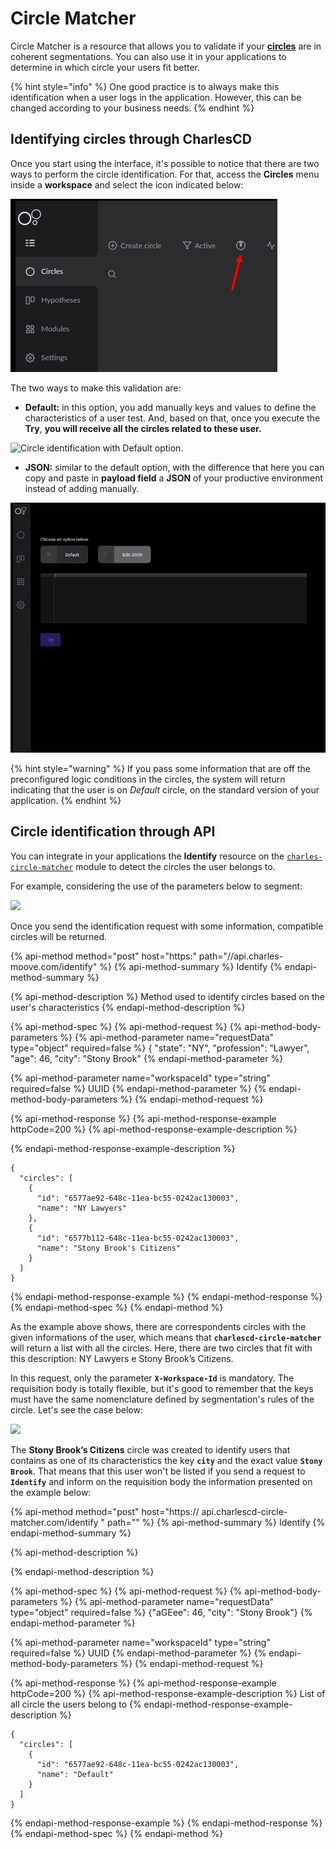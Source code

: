 # Circle Matcher

Circle Matcher is a resource that allows you to validate if your [**circles**](https://docs.charlescd.io/reference/circles) are in coherent segmentations. You can also use it in your applications to determine in which circle your users fit better.

{% hint style="info" %}
One good practice is to always make this identification when a user logs in the application. However, this can be changed according to your business needs.
{% endhint %}

## Identifying circles through CharlesCD

Once you start using the interface, it's possible to notice that there are two ways to perform the circle identification. For that, access the **Circles** menu inside a **workspace** and select the icon indicated below:

![Identifica&#xE7;&#xE3;o do &#xED;cone do Circle Matcher](../.gitbook/assets/chrome-capture%20%282%29.jpg)

The two ways to make this validation are:

* **Default:** in this option, you add manually keys and values to define the characteristics of a user test. And, based on that, once you execute the **Try**,  **you will receive all the circles related to these user.**  

![Circle identification with Default option.](../.gitbook/assets/circle-matcher-default%20%282%29.gif)

* **JSON:** similar to the default option, with the difference that here you can copy and paste in **payload field** a **JSON** of your productive environment instead of adding manually. 

![Circle identification with JSON option. ](../.gitbook/assets/circle-matcher-json%20%282%29.gif)

{% hint style="warning" %}
If you pass some information that are off the preconfigured logic conditions in the circles, the system will return indicating that the user is on _Default_ circle, on the standard version of your application.
{% endhint %}

## Circle identification through API

You can integrate in your applications the **Identify** resource on the [`charles-circle-matcher`](https://github.com/ZupIT/charlescd/tree/master/circle-matcher) module to detect the circles the user belongs to.

For example, considering the use of the parameters below to segment:

![](https://lh6.googleusercontent.com/q573-961WtpntVK8NfXXvPgzSPrxLwxjx3QXRqM3vBlHFM8nAoDkpn1KD26Zfw3_wJtjnhVldYcwRUUzhbveEvqJz6n16NQFkxi0S3hh8rk6Y7OUmWtnBOl_qJekzoymQ64mFF8k)

Once you send the identification request with some information, compatible circles will be returned.

{% api-method method="post" host="https:" path="//api.charles-moove.com/identify" %}
{% api-method-summary %}
Identify
{% endapi-method-summary %}

{% api-method-description %}
Method used to identify circles based on the user's characteristics
{% endapi-method-description %}

{% api-method-spec %}
{% api-method-request %}
{% api-method-body-parameters %}
{% api-method-parameter name="requestData" type="object" required=false %}
{ "state": "NY", "profession": "Lawyer", "age": 46, "city": "Stony Brook"
{% endapi-method-parameter %}

{% api-method-parameter name="workspaceId" type="string" required=false %}
UUID
{% endapi-method-parameter %}
{% endapi-method-body-parameters %}
{% endapi-method-request %}

{% api-method-response %}
{% api-method-response-example httpCode=200 %}
{% api-method-response-example-description %}

{% endapi-method-response-example-description %}

```text
{
  "circles": [
    {
      "id": "6577ae92-648c-11ea-bc55-0242ac130003",
      "name": "NY Lawyers"
    },
    {
      "id": "6577b112-648c-11ea-bc55-0242ac130003",
      "name": "Stony Brook's Citizens"
    }
  ]
}
```
{% endapi-method-response-example %}
{% endapi-method-response %}
{% endapi-method-spec %}
{% endapi-method %}

As the example above shows, there are correspondents circles with the given informations of the user, which means that **`charlescd-circle-matcher`** will return a list with all the circles. Here, there are two circles that fit with this description: NY Lawyers e Stony Brook’s Citizens.

In this request, only the parameter **`X-Workspace-Id`** is mandatory. The requisition body is totally flexible, but it's good to remember that the keys must have the same nomenclature defined by segmentation's rules of the circle. Let's see the case below:

![](https://lh3.googleusercontent.com/FdPVIHDFeYJCkC_6Y1P3ZOBSqmNlGkl9q2_XyIayNKQo2Mp9IXBY7PzvpzW0Mej1P9Ox8AG12QiA1H0w5uozWP1UYWafcfwXLKBOf3G-ObIVoPHtYGOlWd5Ju01uLuScqtCn8qQ1)

The **Stony Brook’s Citizens** circle was created to identify users that contains as one of its characteristics the key **`city`** and the exact value **`Stony Brook`**. That means that this user won't be listed if you send a request to **`Identify`** and inform on the requisition body the information presented on the example below:

{% api-method method="post" host="https:// api.charlescd-circle-matcher.com/identify " path="" %}
{% api-method-summary %}
Identify
{% endapi-method-summary %}

{% api-method-description %}

{% endapi-method-description %}

{% api-method-spec %}
{% api-method-request %}
{% api-method-body-parameters %}
{% api-method-parameter name="requestData" type="object" required=false %}
{"aGEee": 46, "city": "Stony Brook"}
{% endapi-method-parameter %}

{% api-method-parameter name="workspaceId" type="string" required=false %}
UUID
{% endapi-method-parameter %}
{% endapi-method-body-parameters %}
{% endapi-method-request %}

{% api-method-response %}
{% api-method-response-example httpCode=200 %}
{% api-method-response-example-description %}
List of all circle the users belong to
{% endapi-method-response-example-description %}

```text
{
  "circles": [
    {
      "id": "6577ae92-648c-11ea-bc55-0242ac130003",
      "name": "Default"
    }
  ]
}
```
{% endapi-method-response-example %}
{% endapi-method-response %}
{% endapi-method-spec %}
{% endapi-method %}

